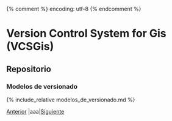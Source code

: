 {% comment %} encoding: utf-8 {% endcomment %}

# Version Control System for Gis (VCSGis)

## Repositorio

### Modelos de versionado

{% include_relative modelos_de_versionado.md %}
 
[Anterior](introduccion_t.md) |<span width="100%">aaa</span>|[Siguiente](bloquear_modificar_bloquear_t.md)
